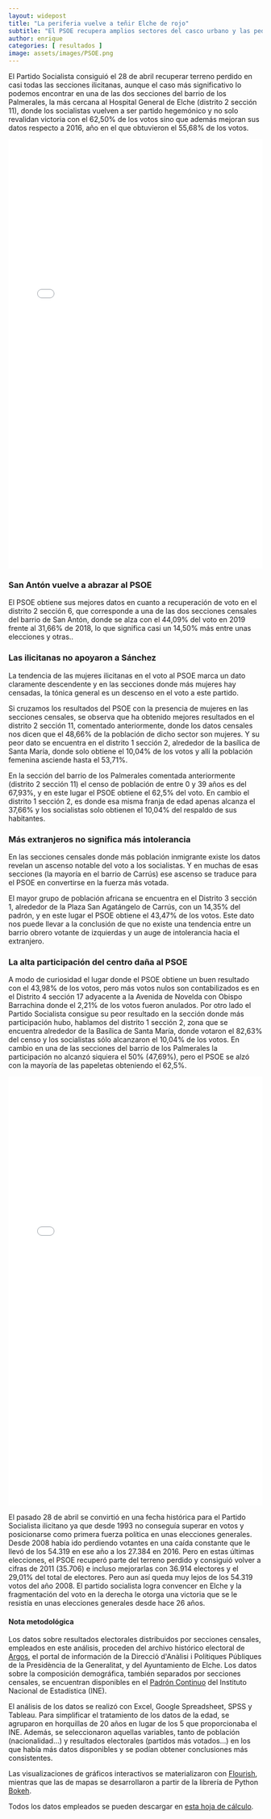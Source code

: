 ```yaml
---
layout: widepost
title: "La periferia vuelve a teñir Elche de rojo"
subtitle: "El PSOE recupera amplios sectores del casco urbano y las pedanías de el Altet y Carrús, pero se le sigue resistiendo el campo de Elche"
author: enrique 
categories: [ resultados ]
image: assets/images/PSOE.png
---
```

El Partido Socialista consiguió el 28 de abril recuperar terreno perdido en casi todas las secciones ilicitanas, aunque el caso más significativo lo podemos encontrar en una de las dos secciones del barrio de los Palmerales, la más cercana al Hospital General de Elche (distrito 2 sección 11), donde los socialistas vuelven a ser partido hegemónico y no solo revalidan victoria con el 62,50% de los votos sino que además mejoran sus datos respecto a 2016, año en el que obtuvieron el 55,68% de los votos.

<iframe src="/assets/images/elxHPSOE.html"
    sandbox="allow-same-origin allow-scripts"
    width="100%"
    height="850"
    scrolling="no"
    seamless="seamless"
    frameborder="0">
</iframe>

<div class="flourish-embed" data-src="visualisation/337314/"></div><script src="https://public.flourish.studio/resources/embed.js"></script>

### San Antón vuelve a abrazar al PSOE

El PSOE obtiene sus mejores datos en cuanto a recuperación de voto en el distrito 2 sección 6, que corresponde a una de las dos secciones censales del barrio de San Antón, donde se alza con el 44,09% del voto en 2019 frente al 31,66% de 2018, lo que significa casi un 14,50% más entre unas elecciones y otras..

<div class="flourish-embed" data-src="visualisation/337822/"></div><script src="https://public.flourish.studio/resources/embed.js"></script>

### Las ilicitanas no apoyaron a Sánchez

La tendencia de las mujeres ilicitanas en el voto al PSOE marca un dato claramente descendente y en las secciones donde más mujeres hay censadas, la tónica general es un descenso en el voto a este partido.

Si cruzamos los resultados del PSOE con la presencia de mujeres en las secciones censales, se observa que ha obtenido mejores resultados en el distrito 2 sección 11, comentado anteriormente, donde los datos censales nos dicen que el 48,66% de la población de dicho sector son mujeres. Y su peor dato se encuentra en el distrito 1 sección 2, alrededor de la basílica de Santa María, donde solo obtiene el 10,04% de los votos y allí la población femenina asciende hasta el 53,71%.

En la sección del barrio de los Palmerales comentada anteriormente (distrito 2 sección 11) el censo de población de entre 0 y 39 años es del 67,93%, y en este lugar el PSOE obtiene el 62,5% del voto. En cambio el distrito 1 sección 2, es donde esa misma franja de edad apenas alcanza el 37,66%  y los socialistas solo obtienen el 10,04% del respaldo de sus habitantes.

<div class="flourish-embed" data-src="visualisation/337823/"></div><script src="https://public.flourish.studio/resources/embed.js"></script>

### Más extranjeros no significa más intolerancia

En las secciones censales donde más población inmigrante existe los datos revelan un ascenso notable del voto a los socialistas. Y en muchas de esas secciones (la mayoría en el barrio de Carrús) ese ascenso se traduce para el PSOE en convertirse en la fuerza más votada.

El mayor grupo de población africana se encuentra en el Distrito 3 sección 1, alrededor de la Plaza San Agatángelo de Carrús, con un 14,35% del padrón, y en este lugar el PSOE obtiene el 43,47% de los votos. Este dato nos puede llevar a la conclusión de que no existe una tendencia entre un barrio obrero votante de izquierdas y un auge de intolerancia hacia el extranjero.

<div class="flourish-embed" data-src="visualisation/337820/"></div><script src="https://public.flourish.studio/resources/embed.js"></script>

### La alta participación del centro daña al PSOE

A modo de curiosidad el lugar donde el PSOE obtiene un buen resultado con el 43,98% de los votos, pero más votos nulos son contabilizados es en el Distrito 4 sección 17 adyacente a la Avenida de Novelda con Obispo Barrachina donde el 2,21% de los votos fueron anulados. Por otro lado el Partido Socialista consigue su peor resultado en la sección donde más participación hubo, hablamos del distrito 1 sección 2, zona que se encuentra alrededor de la Basílica de Santa María, donde votaron el 82,63% del censo y los socialistas sólo alcanzaron el 10,04% de los votos. En cambio en una de las secciones del barrio de los Palmerales la participación no alcanzó siquiera el 50% (47,69%), pero el PSOE se alzó con la mayoría de las papeletas obteniendo el 62,5%.

<iframe src="/assets/images/VariacionesPSOE.html"
    sandbox="allow-same-origin allow-scripts"
    width="100%"
    height="850"
    scrolling="no"
    seamless="seamless"
    frameborder="0">
</iframe>

El pasado 28 de abril se convirtió en una fecha histórica para el Partido Socialista ilicitano ya que desde 1993 no conseguía superar en votos y posicionarse como primera fuerza política en  unas elecciones generales. Desde 2008 había ido perdiendo votantes en una caída constante que le llevó de los  54.319 en ese año a los 27.384 en 2016. Pero en estas últimas elecciones, el PSOE recuperó parte del terreno perdido y consiguió volver a cifras de 2011 (35.706) e incluso mejorarlas con 36.914 electores y el 29,01% del total de electores. Pero aun así queda muy lejos de los 54.319 votos del año 2008. El partido socialista logra convencer en Elche y la fragmentación del voto en la derecha le otorga una victoria que se le resistía en unas elecciones generales desde hace 26 años.


<div class="alert alert-secondary" role="alert">
  <h4 class="alert-heading">Nota metodológica</h4>
  <p>Los datos sobre resultados electorales distribuidos por secciones censales, empleados en este análisis, proceden del archivo histórico electoral de <a href="http://www.argos.gva.es/ahe/val/buscaEleccionesV.html">Argos</a>, el portal de información de la Direcció d'Anàlisi i Polítiques Públiques de la Presidència de la Generalitat, y del Ayuntamiento de Elche. Los datos sobre la composición demográfica, también separados por secciones censales, se encuentran disponibles en el <a href="http://www.ine.es/dyngs/INEbase/es/operacion.htm?c=Estadistica_C&cid=1254736177012&menu=resultados&idp=1254734710990">Padrón Continuo</a> del Instituto Nacional de Estadística (INE).</p>
  <p>El análisis de los datos se realizó con Excel, Google Spreadsheet, SPSS y Tableau. Para simplificar el tratamiento de los datos de la edad, se agruparon en horquillas de 20 años en lugar de los 5 que proporcionaba el INE. Además, se seleccionaron aquellas variables, tanto de población (nacionalidad…) y resultados electorales (partidos más votados…) en los que había más datos disponibles y se podían obtener conclusiones más consistentes.</p>
  <p>Las visualizaciones de gráficos interactivos se materializaron con <a href="https://flourish.studio/">Flourish</a>, mientras que las de mapas se desarrollaron a partir de la librería de Python <a href="https://bokeh.pydata.org/en/latest/">Bokeh</a>.</p> 
  <p>Todos los datos empleados se pueden descargar en <a href="https://docs.google.com/spreadsheets/d/1Tde3VYKVakCl2x8WzAm3xa9zMZvSS9LPbvzO9r6_Oco/edit?usp=sharing">esta hoja de cálculo</a>.</p>
</div>




